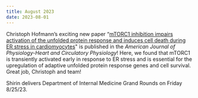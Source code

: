 ```yaml
---
title: August 2023
date: 2023-08-01
---
```


Christoph Hofmann’s exciting new paper “[mTORC1 inhibition impairs activation of the unfolded protein response and induces cell death during ER stress in cardiomyocytes](https://doi.org/10.1152/ajpheart.00682.2022)" is published in the *American Journal of Physiology-Heart and Circulatory Physiology*! Here, we found that mTORC1 is transiently activated early in response to ER stress and is essential for the upregulation of adaptive unfolded protein response genes and cell survival. Great job, Christoph and team!

Shirin delivers Department of Internal Medicine Grand Rounds on Friday 8/25/23.

<!--more-->
